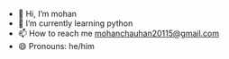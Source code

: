 - 👋 Hi, I’m mohan
- 🌱 I’m currently learning python
- 📫 How to reach me mohanchauhan20115@gmail.com
- 😄 Pronouns: he/him

<!---
mohannnp/mohannnp is a ✨ special ✨ repository because its `README.md` (this file) appears on your GitHub profile.
You can click the Preview link to take a look at your changes.
--->
